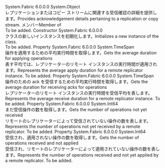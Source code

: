 <Type Name="RemoteReplicatorAcknowledgementDetail" FullName="System.Fabric.Query.RemoteReplicatorAcknowledgementDetail">
  <TypeSignature Language="C#" Value="public sealed class RemoteReplicatorAcknowledgementDetail" />
  <TypeSignature Language="ILAsm" Value=".class public auto ansi sealed beforefieldinit RemoteReplicatorAcknowledgementDetail extends System.Object" />
  <TypeSignature Language="DocId" Value="T:System.Fabric.Query.RemoteReplicatorAcknowledgementDetail" />
  <TypeSignature Language="VB.NET" Value="Public NotInheritable Class RemoteReplicatorAcknowledgementDetail" />
  <TypeSignature Language="F#" Value="type RemoteReplicatorAcknowledgementDetail = class" />
  <AssemblyInfo>
    <AssemblyName>System.Fabric</AssemblyName>
    <AssemblyVersion>6.0.0.0</AssemblyVersion>
  </AssemblyInfo>
  <Base>
    <BaseTypeName>System.Object</BaseTypeName>
  </Base>
  <Interfaces />
  <Docs>
    <summary>
            <span data-ttu-id="1f9ea-101">レプリケーションまたはコピー ストリームに関連する受信確認の詳細を提供します。</span><span class="sxs-lookup"><span data-stu-id="1f9ea-101">Provides acknowledgement details pertaining to a replication or copy stream.</span></span> <span data-ttu-id="1f9ea-102">メンバー<see cref="T:System.Fabric.Query.RemoteReplicatorStatus" /></span><span class="sxs-lookup"><span data-stu-id="1f9ea-102">Member of <see cref="T:System.Fabric.Query.RemoteReplicatorStatus" /></span></span></summary>
    <remarks>To be added.</remarks>
  </Docs>
  <Members>
    <Member MemberName=".ctor">
      <MemberSignature Language="C#" Value="public RemoteReplicatorAcknowledgementDetail ();" />
      <MemberSignature Language="ILAsm" Value=".method public hidebysig specialname rtspecialname instance void .ctor() cil managed" />
      <MemberSignature Language="DocId" Value="M:System.Fabric.Query.RemoteReplicatorAcknowledgementDetail.#ctor" />
      <MemberSignature Language="VB.NET" Value="Public Sub New ()" />
      <MemberType>Constructor</MemberType>
      <AssemblyInfo>
        <AssemblyName>System.Fabric</AssemblyName>
        <AssemblyVersion>6.0.0.0</AssemblyVersion>
      </AssemblyInfo>
      <Parameters />
      <Docs>
        <summary>
          <para><span data-ttu-id="1f9ea-103"><see cref="T:System.Fabric.Query.RemoteReplicatorAcknowledgementDetail" /> クラスの新しいインスタンスを初期化します。</span><span class="sxs-lookup"><span data-stu-id="1f9ea-103">Initializes a new instance of the <see cref="T:System.Fabric.Query.RemoteReplicatorAcknowledgementDetail" /> class.</span></span></para>
        </summary>
        <remarks>To be added.</remarks>
      </Docs>
    </Member>
    <Member MemberName="AverageApplyDuration">
      <MemberSignature Language="C#" Value="public TimeSpan AverageApplyDuration { get; }" />
      <MemberSignature Language="ILAsm" Value=".property instance valuetype System.TimeSpan AverageApplyDuration" />
      <MemberSignature Language="DocId" Value="P:System.Fabric.Query.RemoteReplicatorAcknowledgementDetail.AverageApplyDuration" />
      <MemberSignature Language="VB.NET" Value="Public ReadOnly Property AverageApplyDuration As TimeSpan" />
      <MemberSignature Language="F#" Value="member this.AverageApplyDuration : TimeSpan" Usage="System.Fabric.Query.RemoteReplicatorAcknowledgementDetail.AverageApplyDuration" />
      <MemberType>Property</MemberType>
      <AssemblyInfo>
        <AssemblyName>System.Fabric</AssemblyName>
        <AssemblyVersion>6.0.0.0</AssemblyVersion>
      </AssemblyInfo>
      <ReturnValue>
        <ReturnType>System.TimeSpan</ReturnType>
      </ReturnValue>
      <Docs>
        <summary>
            <span data-ttu-id="1f9ea-104">操作を適用するための平均実行時間を取得します。</span><span class="sxs-lookup"><span data-stu-id="1f9ea-104">Gets the average duration for applying operations</span></span>
            </summary>
        <value>
          <para><span data-ttu-id="1f9ea-105">表す平均では、レプリケーターのリモート インスタンスの実行時間が適用されます。</span><span class="sxs-lookup"><span data-stu-id="1f9ea-105">Represents the average apply duration for a remote replicator instance.</span></span></para>
        </value>
        <remarks>To be added.</remarks>
      </Docs>
    </Member>
    <Member MemberName="AverageReceiveDuration">
      <MemberSignature Language="C#" Value="public TimeSpan AverageReceiveDuration { get; }" />
      <MemberSignature Language="ILAsm" Value=".property instance valuetype System.TimeSpan AverageReceiveDuration" />
      <MemberSignature Language="DocId" Value="P:System.Fabric.Query.RemoteReplicatorAcknowledgementDetail.AverageReceiveDuration" />
      <MemberSignature Language="VB.NET" Value="Public ReadOnly Property AverageReceiveDuration As TimeSpan" />
      <MemberSignature Language="F#" Value="member this.AverageReceiveDuration : TimeSpan" Usage="System.Fabric.Query.RemoteReplicatorAcknowledgementDetail.AverageReceiveDuration" />
      <MemberType>Property</MemberType>
      <AssemblyInfo>
        <AssemblyName>System.Fabric</AssemblyName>
        <AssemblyVersion>6.0.0.0</AssemblyVersion>
      </AssemblyInfo>
      <ReturnValue>
        <ReturnType>System.TimeSpan</ReturnType>
      </ReturnValue>
      <Docs>
        <summary>
            <span data-ttu-id="1f9ea-106">操作のための ack を受信するための平均実行時間を取得します。</span><span class="sxs-lookup"><span data-stu-id="1f9ea-106">Gets the average duration for receiving acks for operations</span></span>
            </summary>
        <value>
          <para><span data-ttu-id="1f9ea-107">レプリケーターのリモート インスタンスの実行時間を受信平均を表します。</span><span class="sxs-lookup"><span data-stu-id="1f9ea-107">Represents the average receive duration for a remote replicator instance.</span></span></para>
        </value>
        <remarks>To be added.</remarks>
      </Docs>
    </Member>
    <Member MemberName="NotReceivedCount">
      <MemberSignature Language="C#" Value="public long NotReceivedCount { get; }" />
      <MemberSignature Language="ILAsm" Value=".property instance int64 NotReceivedCount" />
      <MemberSignature Language="DocId" Value="P:System.Fabric.Query.RemoteReplicatorAcknowledgementDetail.NotReceivedCount" />
      <MemberSignature Language="VB.NET" Value="Public ReadOnly Property NotReceivedCount As Long" />
      <MemberSignature Language="F#" Value="member this.NotReceivedCount : int64" Usage="System.Fabric.Query.RemoteReplicatorAcknowledgementDetail.NotReceivedCount" />
      <MemberType>Property</MemberType>
      <AssemblyInfo>
        <AssemblyName>System.Fabric</AssemblyName>
        <AssemblyVersion>6.0.0.0</AssemblyVersion>
      </AssemblyInfo>
      <ReturnValue>
        <ReturnType>System.Int64</ReturnType>
      </ReturnValue>
      <Docs>
        <summary>
            <span data-ttu-id="1f9ea-108">まだ受信操作の数を取得します。</span><span class="sxs-lookup"><span data-stu-id="1f9ea-108">Gets the number of operations not yet received</span></span>
            </summary>
        <value>
          <para><span data-ttu-id="1f9ea-109">リモートのレプリケーターによって受信されていない操作の数を表します。</span><span class="sxs-lookup"><span data-stu-id="1f9ea-109">Represents the number of operations not yet received by a remote replicator.</span></span></para>
        </value>
        <remarks>To be added.</remarks>
      </Docs>
    </Member>
    <Member MemberName="ReceivedAndNotAppliedCount">
      <MemberSignature Language="C#" Value="public long ReceivedAndNotAppliedCount { get; }" />
      <MemberSignature Language="ILAsm" Value=".property instance int64 ReceivedAndNotAppliedCount" />
      <MemberSignature Language="DocId" Value="P:System.Fabric.Query.RemoteReplicatorAcknowledgementDetail.ReceivedAndNotAppliedCount" />
      <MemberSignature Language="VB.NET" Value="Public ReadOnly Property ReceivedAndNotAppliedCount As Long" />
      <MemberSignature Language="F#" Value="member this.ReceivedAndNotAppliedCount : int64" Usage="System.Fabric.Query.RemoteReplicatorAcknowledgementDetail.ReceivedAndNotAppliedCount" />
      <MemberType>Property</MemberType>
      <AssemblyInfo>
        <AssemblyName>System.Fabric</AssemblyName>
        <AssemblyVersion>6.0.0.0</AssemblyVersion>
      </AssemblyInfo>
      <ReturnValue>
        <ReturnType>System.Int64</ReturnType>
      </ReturnValue>
      <Docs>
        <summary>
            <span data-ttu-id="1f9ea-110">受信され、適用されない操作の数を取得します。</span><span class="sxs-lookup"><span data-stu-id="1f9ea-110">Gets the number of operations received and not applied</span></span>
            </summary>
        <value>
          <para><span data-ttu-id="1f9ea-111">受信され、リモートのレプリケーターによって適用されていない操作の数を表します。</span><span class="sxs-lookup"><span data-stu-id="1f9ea-111">Represents the number of operations received and not yet applied by a remote replicator.</span></span></para>
        </value>
        <remarks>To be added.</remarks>
      </Docs>
    </Member>
  </Members>
</Type>
